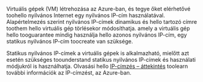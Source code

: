 Virtuális gépek (VM) létrehozása az Azure-ban, és tegye őket elérhetővé toohello nyilvános Internet egy nyilvános IP-cím használatával. Alapértelmezés szerint nyilvános IP-címek dinamikus és hello tartozó címre toothem hello virtuális gép törlésekor módosíthatja. amely a virtuális gép hello tooguarantee mindig használja hello azonos nyilvános IP-cím, egy statikus nyilvános IP-cím toocreate van szüksége. 

Statikus nyilvános IP-címek a virtuális gépek is alkalmazható, mielőtt azt esetén szükséges toounderstand statikus nyilvános IP-címek és használati módjukról is használhatja. Olvasási hello [IP-címzés – áttekintés](../articles/virtual-network/virtual-network-ip-addresses-overview-arm.md) toolearn további információk az IP-címzést, az Azure-ban.

